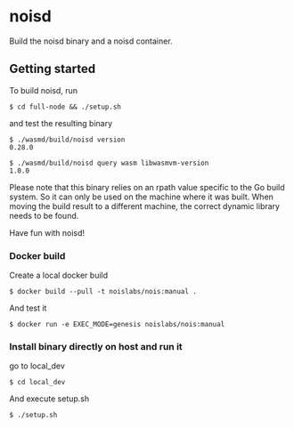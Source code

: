 # noisd

Build the noisd binary and a noisd container.

## Getting started

To build noisd, run

```
$ cd full-node && ./setup.sh
```

and test the resulting binary

```
$ ./wasmd/build/noisd version
0.28.0

$ ./wasmd/build/noisd query wasm libwasmvm-version
1.0.0
```

Please note that this binary relies on an rpath value specific to the Go build system. So it can only be used on the machine where it was built. When moving the build result to a different machine, the correct dynamic library needs to be found.

Have fun with noisd!

### Docker build

Create a local docker build

```
$ docker build --pull -t noislabs/nois:manual .
```

And test it

```
$ docker run -e EXEC_MODE=genesis noislabs/nois:manual
```

### Install binary directly on host and run it

go to local_dev

```
$ cd local_dev
```

And execute setup.sh

```
$ ./setup.sh
```

